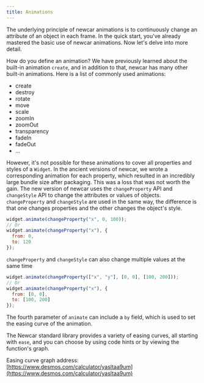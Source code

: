 ```yaml
---
title: Animations
---
```


The underlying principle of newcar animations is to continuously change an attribute of an object in each frame. In the quick start, you've already mastered the basic use of newcar animations. Now let's delve into more detail.

How do you define an animation? We have previously learned about the built-in animation `create`, and in addition to that, newcar has many other built-in animations. Here is a list of commonly used animations:

- create
- destroy
- rotate
- move
- scale
- zoomIn
- zoomOut
- transparency
- fadeIn
- fadeOut
- ...

However, it's not possible for these animations to cover all properties and styles of a `Widget`. In the ancient versions of newcar, we wrote a corresponding animation for each property, which resulted in an incredibly large bundle size after packaging. This was a loss that was not worth the gain. The new version of newcar uses the `changeProperty` API and `changeStyle` API to change the attributes or values of objects. `changeProperty` and `changeStyle` are used in the same way, the difference is that one changes properties and the other changes the object's style.

```javascript
widget.animate(changeProperty("x", 0, 100));
// Or
widget.animate(changeProperty("x"), {
  from: 0,
  to: 120
});
```

`changeProperty` and `changeStyle` can also change multiple values at the same time

```javascript
widget.animate(changeProperty(["x", "y"], [0, 0], [100, 200]));
// Or
widget.animate(changeProperty("x"), {
  from: [0, 0],
  to: [100, 200]
});
```

The fourth parameter of `animate` can include a `by` field, which is used to set the easing curve of the animation.

The Newcar standard library provides a variety of easing curves, all starting with `ease`, and you can choose by using code hints or by viewing the function's graph.

Easing curve graph address: [https://www.desmos.com/calculator/yasltaa9um](https://www.desmos.com/calculator/yasltaa9um)
